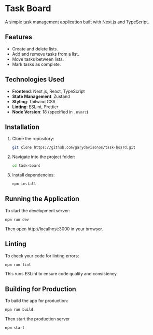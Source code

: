 # Task Board

A simple task management application built with Next.js and TypeScript.

## Features

- Create and delete lists.
- Add and remove tasks from a list.
- Move tasks between lists.
- Mark tasks as complete.

## Technologies Used

- **Frontend**: Next.js, React, TypeScript
- **State Management**: Zustand
- **Styling**: Tailwind CSS
- **Linting**: ESLint, Prettier
- **Node Version**: 18 (specified in `.nvmrc`)

## Installation

1. Clone the repository:
   ```bash
   git clone https://github.com/garydavisonos/task-board.git
   ```
2. Navigate into the project folder:
   ```bash
   cd task-board
   ```
3. Install dependencies:
   ```bash
   npm install
   ```

## Running the Application

To start the development server:

```bash
npm run dev
```

Then open http://localhost:3000 in your browser.

## Linting

To check your code for linting errors:

```bash
npm run lint
```

This runs ESLint to ensure code quality and consistency.

## Building for Production

To build the app for production:

```bash
npm run build
```

Then start the production server

```bash
npm start
```